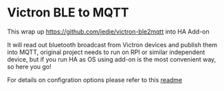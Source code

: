 # Victron BLE to MQTT

This wrap up https://github.com/jedie/victron-ble2mqtt into HA Add-on 

It will read out bluetooth broadcast from Victron devices and publish them into MQTT, original project needs to run on RPI or similar independent device, but if you run HA as OS using add-on is the most convenient way, so here you go!

For details on configration options please refer to this [readme](https://github.com/jedie/victron-ble2mqtt/blob/main/README.md)
